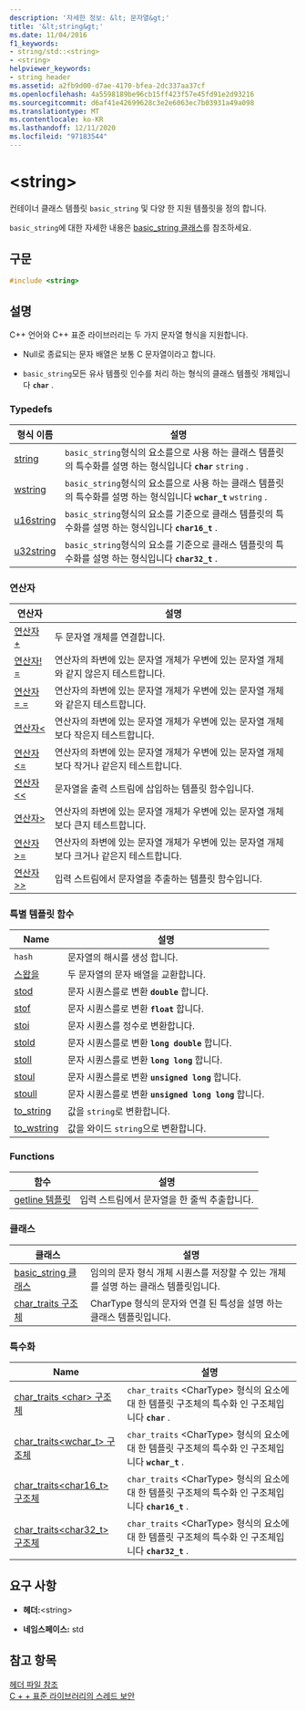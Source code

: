 ```yaml
---
description: '자세한 정보: &lt; 문자열&gt;'
title: '&lt;string&gt;'
ms.date: 11/04/2016
f1_keywords:
- string/std::<string>
- <string>
helpviewer_keywords:
- string header
ms.assetid: a2fb9d00-d7ae-4170-bfea-2dc337aa37cf
ms.openlocfilehash: 4a5598189be96cb15ff423f57e45fd91e2d93216
ms.sourcegitcommit: d6af41e42699628c3e2e6063ec7b03931a49a098
ms.translationtype: MT
ms.contentlocale: ko-KR
ms.lasthandoff: 12/11/2020
ms.locfileid: "97183544"
---
```

# <a name="ltstringgt"></a>&lt;string&gt;

컨테이너 클래스 템플릿 `basic_string` 및 다양 한 지원 템플릿을 정의 합니다.

`basic_string`에 대한 자세한 내용은 [basic_string 클래스](../standard-library/basic-string-class.md)를 참조하세요.

## <a name="syntax"></a>구문

```cpp
#include <string>
```

## <a name="remarks"></a>설명

C++ 언어와 C++ 표준 라이브러리는 두 가지 문자열 형식을 지원합니다.

- Null로 종료되는 문자 배열은 보통 C 문자열이라고 합니다.

- `basic_string`모든 유사 템플릿 인수를 처리 하는 형식의 클래스 템플릿 개체입니다 **`char`** .

### <a name="typedefs"></a>Typedefs

|형식 이름|설명|
|-|-|
|[string](../standard-library/string-typedefs.md#string)|`basic_string`형식의 요소를으로 사용 하는 클래스 템플릿의 특수화를 설명 하는 형식입니다 **`char`** `string` .|
|[wstring](../standard-library/string-typedefs.md#wstring)|`basic_string`형식의 요소를으로 사용 하는 클래스 템플릿의 특수화를 설명 하는 형식입니다 **`wchar_t`** `wstring` .|
|[u16string](../standard-library/string-typedefs.md#u16string)|`basic_string`형식의 요소를 기준으로 클래스 템플릿의 특수화를 설명 하는 형식입니다 **`char16_t`** .|
|[u32string](../standard-library/string-typedefs.md#u32string)|`basic_string`형식의 요소를 기준으로 클래스 템플릿의 특수화를 설명 하는 형식입니다 **`char32_t`** .|

### <a name="operators"></a>연산자

|연산자|설명|
|-|-|
|[연산자 +](../standard-library/string-operators.md#op_add)|두 문자열 개체를 연결합니다.|
|[연산자! =](../standard-library/string-operators.md#op_neq)|연산자의 좌변에 있는 문자열 개체가 우변에 있는 문자열 개체와 같지 않은지 테스트합니다.|
|[연산자 = =](../standard-library/string-operators.md#op_eq_eq)|연산자의 좌변에 있는 문자열 개체가 우변에 있는 문자열 개체와 같은지 테스트합니다.|
|[연산자<](../standard-library/string-operators.md#op_lt)|연산자의 좌변에 있는 문자열 개체가 우변에 있는 문자열 개체보다 작은지 테스트합니다.|
|[연산자<=](../standard-library/string-operators.md#op_lt_eq)|연산자의 좌변에 있는 문자열 개체가 우변에 있는 문자열 개체보다 작거나 같은지 테스트합니다.|
|[연산자<\<](../standard-library/string-operators.md#op_lt_lt)|문자열을 출력 스트림에 삽입하는 템플릿 함수입니다.|
|[연산자>](../standard-library/string-operators.md#op_gt)|연산자의 좌변에 있는 문자열 개체가 우변에 있는 문자열 개체보다 큰지 테스트합니다.|
|[연산자>=](../standard-library/string-operators.md#op_gt_eq)|연산자의 좌변에 있는 문자열 개체가 우변에 있는 문자열 개체보다 크거나 같은지 테스트합니다.|
|[연산자>>](../standard-library/string-operators.md#op_gt_gt)|입력 스트림에서 문자열을 추출하는 템플릿 함수입니다.|

### <a name="specialized-template-functions"></a>특별 템플릿 함수

|Name|설명|
|-|-|
|`hash`|문자열의 해시를 생성 합니다.|
|[스왑을](../standard-library/string-functions.md#swap)|두 문자열의 문자 배열을 교환합니다.|
|[stod](../standard-library/string-functions.md#stod)|문자 시퀀스를로 변환 **`double`** 합니다.|
|[stof](../standard-library/string-functions.md#stof)|문자 시퀀스를로 변환 **`float`** 합니다.|
|[stoi](../standard-library/string-functions.md#stoi)|문자 시퀀스를 정수로 변환합니다.|
|[stold](../standard-library/string-functions.md#stold)|문자 시퀀스를로 변환 **`long double`** 합니다.|
|[stoll](../standard-library/string-functions.md#stoll)|문자 시퀀스를로 변환 **`long long`** 합니다.|
|[stoul](../standard-library/string-functions.md#stoul)|문자 시퀀스를로 변환 **`unsigned long`** 합니다.|
|[stoull](../standard-library/string-functions.md#stoull)|문자 시퀀스를로 변환 **`unsigned long long`** 합니다.|
|[to_string](../standard-library/string-functions.md#to_string)|값을 `string`로 변환합니다.|
|[to_wstring](../standard-library/string-functions.md#to_wstring)|값을 와이드 `string`으로 변환합니다.|

### <a name="functions"></a>Functions

|함수|설명|
|-|-|
|[getline 템플릿](../standard-library/string-functions.md#getline)|입력 스트림에서 문자열을 한 줄씩 추출합니다.|

### <a name="classes"></a>클래스

|클래스|설명|
|-|-|
|[basic_string 클래스](../standard-library/basic-string-class.md)|임의의 문자 형식 개체 시퀀스를 저장할 수 있는 개체를 설명 하는 클래스 템플릿입니다.|
|[char_traits 구조체](../standard-library/char-traits-struct.md)|CharType 형식의 문자와 연결 된 특성을 설명 하는 클래스 템플릿입니다.|

### <a name="specializations"></a>특수화

|Name|설명|
|-|-|
|[char_traits \<char> 구조체](../standard-library/char-traits-char-struct.md)|`char_traits` \<CharType> 형식의 요소에 대 한 템플릿 구조체의 특수화 인 구조체입니다 **`char`** .|
|[char_traits<wchar_t> 구조체](../standard-library/char-traits-wchar-t-struct.md)|`char_traits` \<CharType> 형식의 요소에 대 한 템플릿 구조체의 특수화 인 구조체입니다 **`wchar_t`** .|
|[char_traits<char16_t> 구조체](../standard-library/char-traits-char16-t-struct.md)|`char_traits` \<CharType> 형식의 요소에 대 한 템플릿 구조체의 특수화 인 구조체입니다 **`char16_t`** .|
|[char_traits<char32_t> 구조체](../standard-library/char-traits-char32-t-struct.md)|`char_traits` \<CharType> 형식의 요소에 대 한 템플릿 구조체의 특수화 인 구조체입니다 **`char32_t`** .|

## <a name="requirements"></a>요구 사항

- **헤더:**\<string>

- **네임스페이스:** std

## <a name="see-also"></a>참고 항목

[헤더 파일 참조](../standard-library/cpp-standard-library-header-files.md)\
[C + + 표준 라이브러리의 스레드 보안](../standard-library/thread-safety-in-the-cpp-standard-library.md)
